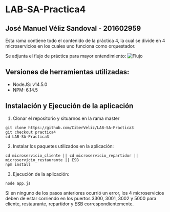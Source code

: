 # LAB-SA-Practica4

## José Manuel Véliz Sandoval - 201602959

Esta rama contiene todo el contenido de la práctica 4, la cual se divide en 4 microservicios en los cuales uno funciona como orquestador.

Se adjunta el flujo de práctica para mayor entendimiento:
![Flujo](https://drive.google.com/file/d/1KU4cHYpQCDbE8aF_r1kRBDZ1LSt4Mp08/view?usp=sharing)

## Versiones de herramientas utilizadas:

- NodeJS: v14.5.0
- NPM: 6.14.5

## Instalación y Ejecución de la aplicación

1. Clonar el repositorio y situarnos en la rama master

```
git clone https://github.com/CiberVeliz/LAB-SA-Practica3
git checkout practica4
cd LAB-SA-Practica3
```

2. Instalar los paquetes utilizados en la aplicación:

```
cd microservicio_cliente || cd microservicio_repartidor || microservicio_restaurante || ESB
npm install
```

3. Ejecución de la aplicación:

```
node app.js
```

Si en ninguno de los pasos anteriores ocurrió un error, los 4 microservicios deben de estar corriendo en los puertos 3300, 3001, 3002 y 5000 para cliente, restaurante, repartidor y ESB correspondientemente.
